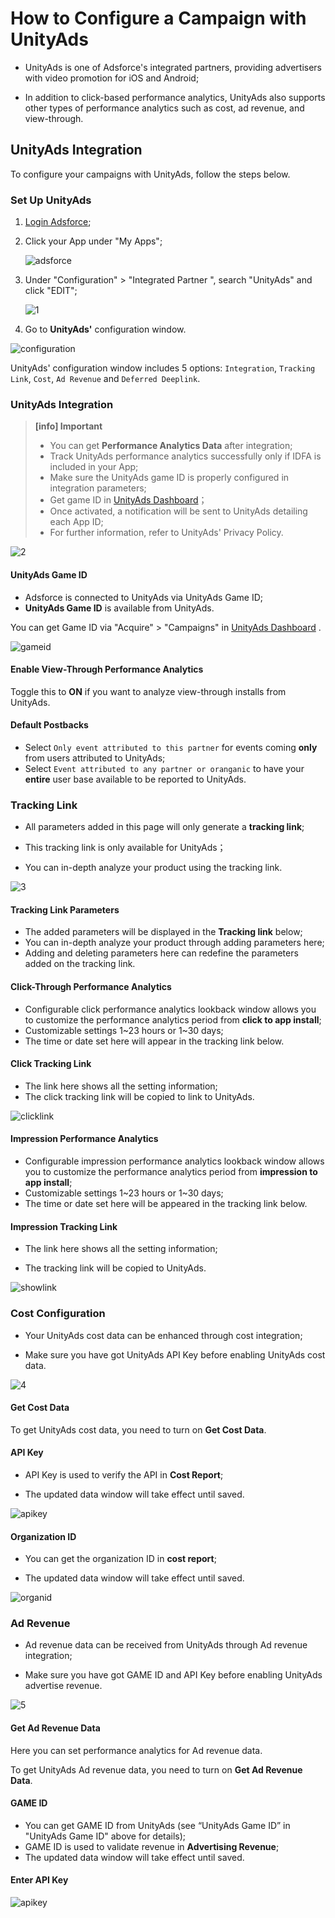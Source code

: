 # How to Configure a Campaign with UnityAds

* UnityAds is one of Adsforce's integrated partners, providing advertisers with video promotion for iOS and Android;

* In addition to click-based performance analytics, UnityAds also supports other types of performance analytics such as cost, ad revenue, and view-through.

## UnityAds Integration

To configure your campaigns with UnityAds, follow the steps below.

### Set Up UnityAds

  1. [Login Adsforce](https://demo-portal.adsforce.io/login);

  2. Click your App under "My Apps";

     ![adsforce](adsforce.png)

  3. Under "Configuration" > "Integrated Partner ", search "UnityAds" and click "EDIT";

     ![1](1.png)

  5. Go to **UnityAds'** configuration window.


![configuration](configuration.png)

UnityAds' configuration window includes 5 options: `Integration`, `Tracking Link`, `Cost`, `Ad Revenue` and `Deferred Deeplink`.

### UnityAds Integration

> **[info] Important**
> 
> * You can get **Performance Analytics Data** after integration;
> * Track UnityAds performance analytics successfully only if IDFA is included in your App;
> * Make sure the UnityAds game ID is properly configured in integration parameters;
> * Get game ID in [UnityAds Dashboard](https://unityads.unity3d.com/admin/#/games)；
> * Once activated,  a notification will be sent to UnityAds detailing each App ID;
> * For further information, refer to UnityAds' Privacy Policy.

![2](2.png) 

#### UnityAds Game ID

* Adsforce is connected to UnityAds via UnityAds Game ID;
* **UnityAds Game ID** is available from UnityAds.

You can get Game ID via "Acquire" > "Campaigns" in [UnityAds Dashboard](https://unityads.unity3d.com/admin/#/games) .

![gameid](gameid.png)

#### Enable View-Through Performance Analytics

Toggle this to **ON** if you want to analyze view-through installs from UnityAds. 

#### Default Postbacks

* Select `Only event attributed to this partner` for events coming **only** from users attributed to UnityAds;
* Select `Event attributed to any partner or oranganic` to have your **entire** user base available to be reported to UnityAds.

### Tracking Link

* All parameters added in this page will only generate a **tracking link**;

* This tracking link is only available for UnityAds；

* You can in-depth analyze your product using the tracking link.

![3](3.png) 

#### Tracking Link Parameters

* The added parameters will be displayed in the **Tracking link** below;
* You can in-depth analyze your product through adding parameters here;
* Adding and deleting parameters here can redefine the parameters added on the tracking link.

#### Click-Through Performance Analytics

* Configurable click performance analytics lookback window allows you to customize the performance analytics period from **click to app install**;
* Customizable settings 1~23 hours or 1~30 days;
* The time or date set here will appear in the tracking link below.

#### Click Tracking Link

* The link here shows all the setting information;
* The click tracking link will be copied to link to UnityAds.

![clicklink](clicklink.png)

#### Impression Performance Analytics

* Configurable impression performance analytics lookback window allows you to customize the performance analytics period from **impression to app install**;
* Customizable settings 1~23 hours or 1~30 days;
* The time or date set here will be appeared in the tracking link below.

#### Impression Tracking Link

* The link here shows all the setting information;

* The tracking link will be copied to UnityAds.

![showlink](showlink.png) 

### Cost Configuration

* Your UnityAds cost data can be enhanced through cost integration;

* Make sure you have got UnityAds API Key before enabling UnityAds cost data.

![4](4.png) 

#### Get Cost Data

To get UnityAds cost data, you need to turn on **Get Cost Data**.

#### API Key

* API Key is used to verify the API in **Cost Report**;

* The updated data window will take effect until saved.

![apikey](apikey.png) 

#### Organization ID

* You can get the organization ID in **cost report**;

* The updated data window will take effect until saved.

![organid](organid.png) 

### Ad Revenue

* Ad revenue data can be received from UnityAds through Ad revenue integration;

* Make sure you have got GAME ID and API Key before enabling UnityAds advertise revenue.

![5](5.png) 

#### Get Ad Revenue Data

Here you can set performance analytics for Ad revenue data.

To get UnityAds Ad revenue data, you need to turn on **Get Ad Revenue Data**.

#### GAME ID

* You can get GAME ID from UnityAds (see “UnityAds Game ID” in "UnityAds Game ID" above for details);
* GAME ID is used to validate revenue in **Advertising Revenue**;
* The updated data window will take effect until saved.


#### Enter API Key

![apikey](apikey.png)

